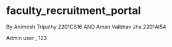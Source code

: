 # faculty_recruitment_portal
By 
Animesh Tripathy 2201CS16
AND
Aman Vaibhav Jha 2201AI54

Admin
user , 123
